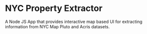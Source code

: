 NYC Property Extractor
==============
A Node JS App that provides interactive map based UI for extracting information from NYC Map Pluto and Acris datasets.